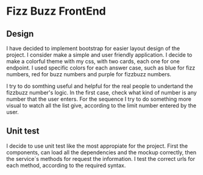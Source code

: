 # Fizz Buzz FrontEnd

## Design

I have decided to implement bootstrap for easier layout design of the project.
I consider make a simple and user friendly application. I decide to make a colorful theme with my css, with two cards, each one for one endpoint. 
I used specific colors for each answer case, such as blue for fizz numbers, red for buzz numbers and purple for fizzbuzz numbers.

I try to do somthing useful and helpful for the real people to undertand the fizzbuzz number's logic. In the first case, check what kind of number is any number that the user enters. For the sequence I try to do something more visual to watch all the list give, according to the limit number entered by the user.


## Unit test

I decide to use unit test like the most appropiate for the project.
First the components, can load all the dependencies and the mockup correctly, then the service´s methods for request the information. I test the correct urls for each method, according to the required syntax. 



